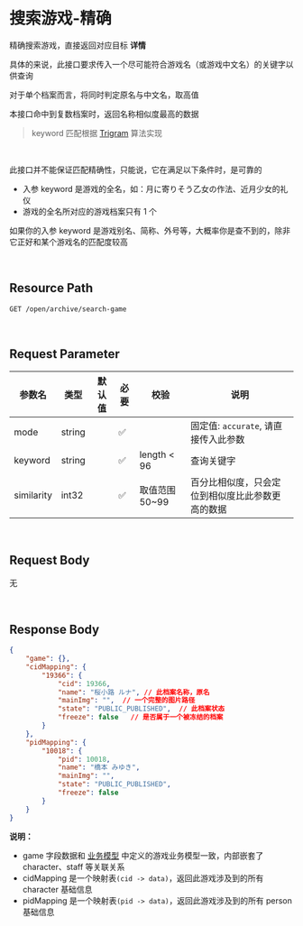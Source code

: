 # 搜索游戏-精确

精确搜索游戏，直接返回对应目标 **详情**

具体的来说，此接口要求传入一个尽可能符合游戏名（或游戏中文名）的关键字以供查询

对于单个档案而言，将同时判定原名与中文名，取高值

本接口命中到复数档案时，返回名称相似度最高的数据

> keyword 匹配根据 [Trigram](https://lhncbc.nlm.nih.gov/ii/tools/MTI/trigram.html) 算法实现

<br>

此接口并不能保证匹配精确性，只能说，它在满足以下条件时，是可靠的

* 入参 keyword 是游戏的全名，如：月に寄りそう乙女の作法、近月少女的礼仪
* 游戏的全名所对应的游戏档案只有 1 个

如果你的入参 keyword 是游戏别名、简称、外号等，大概率你是查不到的，除非它正好和某个游戏名的匹配度较高



<br>

## Resource Path

`GET /open/archive/search-game`

<br>

## Request Parameter

| 参数名 | 类型     |   默认值  | 必要  | 校验  | 说明                        |
|-----|--------|-----|-----|-----|---------------------------|
|  mode   | string |     |   ✅  |     | 固定值: `accurate`, 请直接传入此参数 |
|   keyword  | string |     |  ✅   |  length < 96   | 查询关键字                     |
|    similarity | int32  |     |   ✅  |  取值范围 50~99   | 百分比相似度，只会定位到相似度比此参数更高的数据  |

<br>

## Request Body
无

<br>

## Response Body
```json
{
    "game": {},
    "cidMapping": {
        "19366": {
            "cid": 19366,
            "name": "桜小路 ルナ", // 此档案名称，原名
            "mainImg": "",  // 一个完整的图片路径
            "state": "PUBLIC_PUBLISHED",  // 此档案状态
            "freeze": false   // 是否属于一个被冻结的档案
        }
    },
    "pidMapping": {
        "10018": {
            "pid": 10018,
            "name": "橋本 みゆき",
            "mainImg": "",
            "state": "PUBLIC_PUBLISHED",
            "freeze": false
        }
    }
}
```

**说明：**

* game 字段数据和 [业务模型](business-model.md) 中定义的游戏业务模型一致，内部嵌套了 character、staff 等关联关系
* cidMapping 是一个映射表`(cid -> data)`，返回此游戏涉及到的所有 character 基础信息
* pidMapping 是一个映射表`(pid -> data)`，返回此游戏涉及到的所有 person 基础信息

<br>
